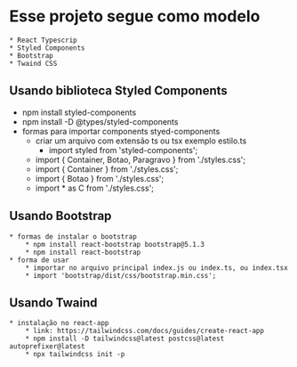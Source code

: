 # Esse projeto segue como modelo
    * React Typescrip
    * Styled Components
    * Bootstrap
    * Twaind CSS
## Usando biblioteca Styled Components
* npm install styled-components
* npm install -D @types/styled-components
* formas para importar components styed-components
    * criar um arquivo com extensão ts ou tsx exemplo estilo.ts
        * import styled from 'styled-components';
    * import { Container, Botao, Paragravo } from './styles.css';
    * import { Container } from './styles.css';
    * import { Botao } from './styles.css';
    * import * as C from './styles.css';
## Usando Bootstrap
    * formas de instalar o bootstrap
        * npm install react-bootstrap bootstrap@5.1.3
        * npm install react-bootstrap
    * forma de usar
        * importar no arquivo principal index.js ou index.ts, ou index.tsx
        * import 'bootstrap/dist/css/bootstrap.min.css';

## Usando Twaind
    * instalação no react-app
        * link: https://tailwindcss.com/docs/guides/create-react-app
        * npm install -D tailwindcss@latest postcss@latest autoprefixer@latest
        * npx tailwindcss init -p